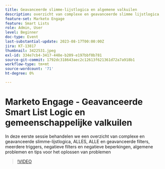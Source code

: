 ```yaml
---
title: Geavanceerde slimme-lijstlogica en algemene valkuilen
description: overzicht van complexe en geavanceerde slimme lijstlogica, ALLES, OM HET EVEN WELKE en Geavanceerde Filters, veelvoudige trekkers, negatieve filters en negatieve beperkingen, gemeenschappelijke kwesties, en het oplossen van problemenuiteinden
feature-set: Marketo Engage
feature: Smart Lists
role: Admin, User
level: Beginner
doc-type: Event
last-substantial-update: 2023-08-17T00:00:00Z
jira: KT-13817
thumbnail: 3422531.jpeg
exl-id: 334e7cb4-3417-448e-b209-e197bbf0b781
source-git-commit: 1792dc318643aec2c12613f621361d72a7a918b1
workflow-type: tm+mt
source-wordcount: '71'
ht-degree: 0%

---
```


# Marketo Engage - Geavanceerde Smart List Logic en gemeenschappelijke valkuilen

In deze eerste sessie behandelen we een overzicht van complexe en geavanceerde slimme-lijstlogica, ALLES, ALLE en geavanceerde filters, meerdere triggers, negatieve filters en negatieve beperkingen, algemene problemen en tips voor het oplossen van problemen

>[!VIDEO](https://video.tv.adobe.com/v/3422531/?learn=on)
